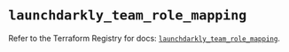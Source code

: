 # `launchdarkly_team_role_mapping`

Refer to the Terraform Registry for docs: [`launchdarkly_team_role_mapping`](https://registry.terraform.io/providers/launchdarkly/launchdarkly/2.18.1/docs/resources/team_role_mapping).
